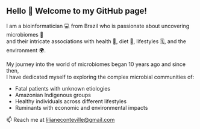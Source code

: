 ## Hello 👋 Welcome to my GitHub page! 

I am a bioinformatician 💻 from Brazil who is passionate about uncovering microbiomes 🦠 \
and their intricate associations with health 💖, diet 🥗, lifestyles 🗓️, and the environment 🌍.

My journey into the world of microbiomes began 10 years ago and since then, \
I have dedicated myself to exploring the complex microbial communities of:

- Fatal patients with unknown etiologies
- Amazonian Indigenous groups
- Healthy individuals across different lifestyles
- Ruminants with economic and environmental impacts

📫 Reach me at lilianeconteville@gmail.com


<!--
**lconteville/lconteville** is a ✨ _special_ ✨ repository because its `README.md` (this file) appears on your GitHub profile.

Here are some ideas to get you started:

- 🔭 I’m currently working on ...
- 🌱 I’m currently learning ...
- 👯 I’m looking to collaborate on ...
- 🤔 I’m looking for help with ...
- 💬 Ask me about ...
- 📫 How to reach me: ...
- 😄 Pronouns: ...
- ⚡ Fun fact: ...
-->
